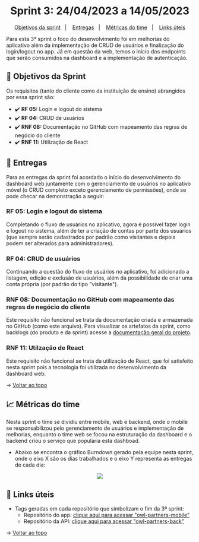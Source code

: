 <span id="topo">

<h1 align="center">Sprint 3: 24/04/2023 a 14/05/2023</h1>

<p align="center">
    <a href="#objetivos">Objetivos da sprint</a> &nbsp |&nbsp &nbsp
    <a href="#entregas">Entregas</a> &nbsp |&nbsp &nbsp
    <a href="#metricas">Métricas do time</a> &nbsp |&nbsp &nbsp
    <a href="#links">Links úteis</a>
</p>

Para esta 3ª sprint o foco do desenvolvimento foi em melhorias do aplicativo além da implementação de CRUD de usuários e finalização do login/logout no app. Já em questão da web, temos o início dos endpoints que serão consumidos na dashboard e a implementação de autenticação.

<span id="objetivos">
    
## :dart: Objetivos da Sprint
Os requisitos (tanto do cliente como da instituição de ensino) abrangidos por essa sprint são:

- :heavy_check_mark: **RF 05:** Login e logout do sistema
- :heavy_check_mark: **RF 04:** CRUD de usuários
- :heavy_check_mark: **RNF 08:** Documentação no GitHub com mapeamento das regras de negócio do cliente
- :heavy_check_mark: **RNF 11:** Utilização de React

<span id="entregas">
        
## 📲 Entregas
Para as entregas da sprint foi acordado o início do desenvolvimento do dashboard web juntamente com o gerenciamento de usuários no aplicativo móvel (o CRUD completo exceto gerenciamento de permissões), onde se pode checar na demonstração a seguir:
    
### RF 05: Login e logout do sistema
    
Completando o fluxo de usuários no aplicativo, agora é possível fazer login e logout no sistema, além de ter a criação de contas por parte dos usuários (que sempre serão cadastrados por padrão como visitantes e depois podem ser alterados para administradores).

### RF 04: CRUD de usuários

Continuando a questão do fluxo de usuários no aplicativo, foi adicionado a listagem, edição e exclusão de usuários, além da possibilidade de criar uma conta própria (por padrão do tipo "visitante").
    
### RNF 08: Documentação no GitHub com mapeamento das regras de negócio do cliente

Este requisito não funcional se trata da documentação criada e armazenada no GitHub (como este arquivo). Para visualizar os artefatos da sprint, como backlogs (do produto e da sprint) acesse a [documentação geral do projeto](https://github.com/The-Bugger-Ducks/owl-partners-documentation).

### RNF 11: Utilzação de React

Este requisito não funcional se trata da utilização de React, que foi satisfeito nesta sprint pois a tecnologia foi utilizada no desenvolvimento da dashboard web.

→ [Voltar ao topo](#topo)

<span id="metricas">
    
## :chart_with_upwards_trend: Métricas do time
Nesta sprint o time se dividiu entre mobile, web e backend, onde o mobile se responsabilizou pelo gerenciamento de usuários e implementação de melhorias, enquanto o time web se focou na estruturação da dashboard e o backend criou o serviço que popularia esta dashboad. 
- Abaixo se encontra o gráfico Burndown gerado pela equipe nesta sprint, onde o eixo X são os dias trabalhados e o eixo Y representa as entregas de cada dia:

<div align="center">
    
   <img src="https://github.com/The-Bugger-Ducks/owl-partners-documentation/assets/79321198/e3fe2ef6-5c40-4544-a2e9-ccc9d27fa91e">
    
</div>

<span id="links">
    
## :link: Links úteis

- Tags geradas em cada repositório que simbolizam o fim da 3ª sprint:
  - Repositório do app: [clique aqui para acessar "owl-partners-mobile"](https://github.com/The-Bugger-Ducks/owl-partners-mobile)
  - Repositório da API: [clique aqui para acessar "owl-partners-back"](https://github.com/The-Bugger-Ducks/owl-partners-back)

→ [Voltar ao topo](#topo)
